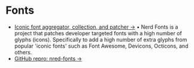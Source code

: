 # Fonts

- [Iconic font aggregator, collection, and patcher &rarr;](//www.nerdfonts.com) &bull; Nerd Fonts is a project that patches developer targeted fonts with a high number of glyphs (icons). Specifically to add a high number of extra glyphs from popular 'iconic fonts' such as Font Awesome, Devicons, Octicons, and others.
- [GitHub repro: nred-fonts &rarr;](//https://github.com/ryanoasis/nerd-fonts)
